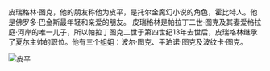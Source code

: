 ##

皮瑞格林·图克，他的朋友称他为皮平，是托尔金魔幻小说的角色，霍比特人。他是佛罗多·巴金斯最年轻和亲爱的朋友。 皮瑞格林是帕拉丁二世·图克及其妻爱格拉庭‧河岸的唯一儿子，所以帕拉丁图克二世于第四世纪13年去世后，皮瑞格林继承了夏尔主帅的职位。他有三个姐姐：波尔·图克、平珀诺·图克及波纹卡·图克。

![皮平](https://abram.oss-cn-shanghai.aliyuncs.com/blog/sctel/Pippinprintscreen.jpg)

